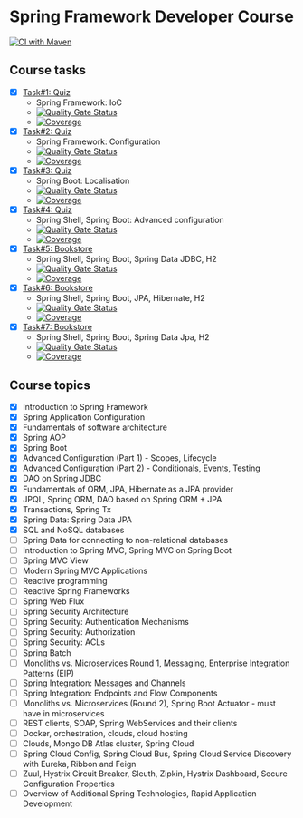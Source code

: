 # Spring Framework Developer Course

[![CI with Maven](https://github.com/ducknowledges/2022-11-otus-spring-kononov/actions/workflows/build.yml/badge.svg)](https://github.com/ducknowledges/2022-11-otus-spring-kononov/actions/workflows/build.yml)

## Course tasks
- [X] [Task#1: Quiz][task-1]
  - Spring Framework: IoC
  - [![Quality Gate Status](https://sonarcloud.io/api/project_badges/measure?project=quiz-introduction-to-spring-framework&metric=alert_status)](https://sonarcloud.io/summary/new_code?id=quiz-introduction-to-spring-framework)
  - [![Coverage](https://sonarcloud.io/api/project_badges/measure?project=quiz-introduction-to-spring-framework&metric=coverage)](https://sonarcloud.io/summary/new_code?id=quiz-introduction-to-spring-framework)
- [X] [Task#2: Quiz][task-2]
  - Spring Framework: Configuration
  - [![Quality Gate Status](https://sonarcloud.io/api/project_badges/measure?project=quiz-spring-application-configuration&metric=alert_status)](https://sonarcloud.io/summary/new_code?id=quiz-spring-application-configuration)
  - [![Coverage](https://sonarcloud.io/api/project_badges/measure?project=quiz-spring-application-configuration&metric=coverage)](https://sonarcloud.io/summary/new_code?id=quiz-spring-application-configuration)
- [X] [Task#3: Quiz][task-3]
  - Spring Boot: Localisation
  - [![Quality Gate Status](https://sonarcloud.io/api/project_badges/measure?project=quiz-spring-boot&metric=alert_status)](https://sonarcloud.io/summary/new_code?id=quiz-spring-boot)
  - [![Coverage](https://sonarcloud.io/api/project_badges/measure?project=quiz-spring-boot&metric=coverage)](https://sonarcloud.io/summary/new_code?id=quiz-spring-boot)
- [X] [Task#4: Quiz][task-4]
  - Spring Shell, Spring Boot: Advanced configuration
  - [![Quality Gate Status](https://sonarcloud.io/api/project_badges/measure?project=quiz-spring-advanced-configuration&metric=alert_status)](https://sonarcloud.io/summary/new_code?id=quiz-spring-advanced-configuration)
  - [![Coverage](https://sonarcloud.io/api/project_badges/measure?project=quiz-spring-advanced-configuration&metric=coverage)](https://sonarcloud.io/summary/new_code?id=quiz-spring-advanced-configuration)
- [X] [Task#5: Bookstore][task-5]
  - Spring Shell, Spring Boot, Spring Data JDBC, H2
  - [![Quality Gate Status](https://sonarcloud.io/api/project_badges/measure?project=bookstore-spring-jdbc&metric=alert_status)](https://sonarcloud.io/summary/new_code?id=bookstore-spring-jdbc)
  - [![Coverage](https://sonarcloud.io/api/project_badges/measure?project=bookstore-spring-jdbc&metric=coverage)](https://sonarcloud.io/summary/new_code?id=bookstore-spring-jdbc)
- [X] [Task#6: Bookstore][task-6]
  - Spring Shell, Spring Boot, JPA, Hibernate, H2
  - [![Quality Gate Status](https://sonarcloud.io/api/project_badges/measure?project=bookstore-spring-orm-jpa&metric=alert_status)](https://sonarcloud.io/summary/new_code?id=bookstore-spring-orm-jpa)
  - [![Coverage](https://sonarcloud.io/api/project_badges/measure?project=bookstore-spring-orm-jpa&metric=coverage)](https://sonarcloud.io/summary/new_code?id=bookstore-spring-orm-jpa)
- [X] [Task#7: Bookstore][task-7]
  - Spring Shell, Spring Boot, Spring Data Jpa, H2
  - [![Quality Gate Status](https://sonarcloud.io/api/project_badges/measure?project=bookstore-spring-data-jpa&metric=alert_status)](https://sonarcloud.io/summary/new_code?id=bookstore-spring-data-jpa)
  - [![Coverage](https://sonarcloud.io/api/project_badges/measure?project=bookstore-spring-data-jpa&metric=coverage)](https://sonarcloud.io/summary/new_code?id=bookstore-spring-data-jpa)

## Course topics

- [x] Introduction to Spring Framework
- [X] Spring Application Configuration
- [X] Fundamentals of software architecture
- [X] Spring AOP
- [X] Spring Boot
- [X] Advanced Configuration (Part 1) - Scopes, Lifecycle
- [X] Advanced Configuration (Part 2) - Conditionals, Events, Testing
- [X] DAO on Spring JDBC
- [X] Fundamentals of ORM, JPA, Hibernate as a JPA provider
- [X] JPQL, Spring ORM, DAO based on Spring ORM + JPA
- [X] Transactions, Spring Tx
- [X] Spring Data: Spring Data JPA
- [X] SQL and NoSQL databases
- [ ] Spring Data for connecting to non-relational databases
- [ ] Introduction to Spring MVC, Spring MVC on Spring Boot
- [ ] Spring MVC View
- [ ] Modern Spring MVC Applications
- [ ] Reactive programming
- [ ] Reactive Spring Frameworks
- [ ] Spring Web Flux
- [ ] Spring Security Architecture
- [ ] Spring Security: Authentication Mechanisms
- [ ] Spring Security: Authorization
- [ ] Spring Security: ACLs
- [ ] Spring Batch
- [ ] Monoliths vs. Microservices Round 1, Messaging, Enterprise Integration Patterns (EIP)
- [ ] Spring Integration: Messages and Channels
- [ ] Spring Integration: Endpoints and Flow Components
- [ ] Monoliths vs. Microservices (Round 2), Spring Boot Actuator - must have in microservices
- [ ] REST clients, SOAP, Spring WebServices and their clients
- [ ] Docker, orchestration, clouds, cloud hosting
- [ ] Clouds, Mongo DB Atlas cluster, Spring Cloud
- [ ] Spring Cloud Config, Spring Cloud Bus, Spring Cloud Service Discovery with Eureka, Ribbon and Feign
- [ ] Zuul, Hystrix Circuit Breaker, Sleuth, Zipkin, Hystrix Dashboard, Secure Configuration Properties
- [ ] Overview of Additional Spring Technologies, Rapid Application Development

<Task Links>

[task-1]:https://github.com/ducknowledges/2022-11-otus-spring-kononov/tree/main/quiz-introduction-to-spring-framework
[task-2]:https://github.com/ducknowledges/2022-11-otus-spring-kononov/tree/main/quiz-spring-application-configuration
[task-3]:https://github.com/ducknowledges/2022-11-otus-spring-kononov/tree/main/quiz-spring-boot
[task-4]:https://github.com/ducknowledges/2022-11-otus-spring-kononov/tree/main/quiz-spring-advanced-configuration
[task-5]:https://github.com/ducknowledges/2022-11-otus-spring-kononov/tree/main/bookstore-spring-jdbc
[task-6]:https://github.com/ducknowledges/2022-11-otus-spring-kononov/tree/main/bookstore-spring-orm-jpa
[task-7]:https://github.com/ducknowledges/2022-11-otus-spring-kononov/tree/main/bookstore-spring-data-jpa
